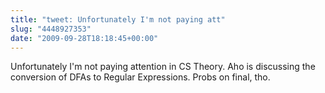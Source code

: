 ```yaml
---
title: "tweet: Unfortunately I'm not paying att"
slug: "4448927353"
date: "2009-09-28T18:18:45+00:00"
---
```

Unfortunately I'm not paying attention in CS Theory.  Aho is discussing the conversion of DFAs to Regular Expressions. Probs on final, tho.